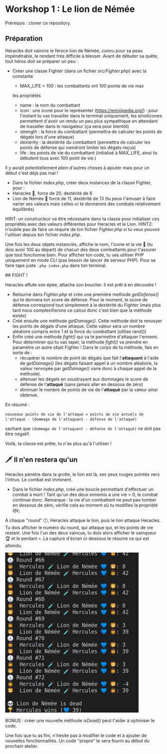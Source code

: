 # Workshop 1 : Le lion de Némée

Prérequis : cloner ce repository.

## Préparation

Heraclès doit vaincre le féroce lion de Némée, connu pour sa peau impénétrable, le rendant très difficile à blesser. Avant de débuter sa quête, tout héros doit se préparer un peu :

- Créer une classe Fighter (dans un fichier *src/Fighter.php*) avec
    la constante
    - MAX_LIFE = 100 : les combattants ont 100 points de vie max

    les propriétés
    - name : le nom du combattant
    - icon : une icone pour le représenter (https://emojipedia.org/) : pour l'instant tu vas travailler dans le terminal uniquement, les emoticones permettent d'avoir un rendu un peu plus sympathique en attendant de travailler dans le navigateur (ça sera pour bientôt)
    - strength : la force du combattant (permettra de calculer les points de dégats lors d'une attaque)
    - dexterity : la dextérité du combattant (permettra de calculer les points de défense qui viendront limiter les dégats reçus)
    - life : les points de vie du combattant (initialisé à MAX_LIFE, ainsi ils débutent tous avec 100 point de vie.)

Il y aurait potentiellement plein d'autres choses à ajouter mais pour un début c'est déjà pas mal !

- Dans le fichier *index.php*, créer deux instances de la classe Fighter, pour :
- Heracles 🧔, force de 20, dextérité de 6 
- Lion de Némée 🦁 force de 11, dextérité de 13 
(tu peux t'amuser à faire varier ses valeurs mais celles-ci te donneront des combats relativement équilibrés)

HINT: un *constructeur* va être nécessaire dans ta classe pour initialiser ces propriétés avec des valeurs différentes pour Heracles et le Lion. 
HINT2: n'oublie pas de faire un require de ton fichier *Fighter.php* si tu veux pouvoir l'utiliser depuis ton fichier *index.php*.

Une fois les deux objets instanciés, affiche le nom, l'icone et la vie 💙 (tu dois avoir 100 au départ) de chacun des deux combattants pour t'assurer que tout fonctionne bien. Pour afficher ton code, tu vas utiliser PHP uniquement en mode CLI (pas besoin de lancer de serveur PHP).
Pour se faire tape juste : `php index.php` dans ton terminal.


## FIGHT !

Heracles affute son épée, attache son bouclier. Il est prêt à en découdre !

- Retourne dans *Fighter.php* et crée une première methode *getDefense()* qui te donnera ton score de défense.
Pour le moment, le score de défense correspond tout simplement à la dextérité du Fighter (mais plus tard nous complexifierons ce calcul donc c'est bien que la méthode existe)
- Créé ensuite une méthode *getDamage()*. Cette méthode doit te renvoyer les points de dégats d'une attaque. Cette valeur sera un nombre aléatoire compris entre 1 et la force du combattant (utilise rand()) 
- Enfin créé une méthode *fight()* qui va te permettre d'attaquer l'ennemi. Pour déterminer qui tu vas taper, la méthode *fight()* va prendre en paramètre un autre objet Fighter ! Dans le corps de ta méthode, fais en sorte de :
    - récupérer le nombre de point de dégats que fait l'**attaquant** à l'aide de *getDamage()* (les dégats faisant appel à un nombre aléatoire, la valeur renvoyée par *getDamage()* varie donc à chaque appel de la méthode). 
    - attenuer les dégats en soustrayant aux dommages le score de défense de l'**attaqué** (sans jamais aller en dessous de zéro)
    - diminuer le nombre de points de vie de l'**attaqué** par la valeur ainsi obtenue.

En résumé : 
```
nouveaux points de vie de l'attaqué = points de vie actuels de l'attaqué - (dommage de l'attaquant - défense de l'attaqué)
```
sachant que `(dommage de l'attaquant - défense de l'attaqué)` ne doit pas être négatif.

Voilà, ta classe est prête, tu n'as plus qu'à l'utiliser ! 

## 🗡️ Il n'en restera qu'un

Heracles pénètre dans la grotte, le lion est là, ses yeux rouges pointés vers l'intrus. Le combat est imminent.

- Dans le fichier *index.php*, créé une boucle permettant d'effectuer un combat à mort ! Tant qu'un des deux ennemis a une vie > 0, le combat continue donc.
Remarque : la vie d'un combattant ne peut pas tomber en dessous de zéro, vérifie cela au moment où tu modifies la propriété *life*;

 À chaque "round" 🕛, Heracles attaque le lion, puis le lion attaque Heracles. Tu dois afficher le numéro du round, qui attaque qui, et les points de vie restant. Une fois l'un des deux vaincus, tu dois alors afficher le vainqueur 🏆 et le perdant 💀. La capture d'écran ci-dessous te résume ce qui est attendu. 


![instructions](instructions.png)

BONUS : créer une nouvelle méthode *isDead()* peut t'aider à optimiser le code.

Une fois que tu as fini, n'hésite pas à modifier le code et à ajouter de nouvelles fonctionnalités.
Un code "propre" te sera fourni au début du prochain atelier.
